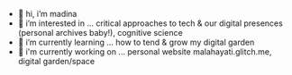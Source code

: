- 👋 hi, i’m madina
- 👀 i’m interested in ... critical approaches to tech & our digital presences (personal archives baby!), cognitive science
- 🌱 i’m currently learning ... how to tend & grow my digital garden
- 🧪 i'm currently working on ... personal website malahayati.glitch.me, digital garden/space

<!---
mutabilitas/mutabilitas is a ✨ special ✨ repository because its `README.md` (this file) appears on your GitHub profile.
You can click the Preview link to take a look at your changes.
--->
